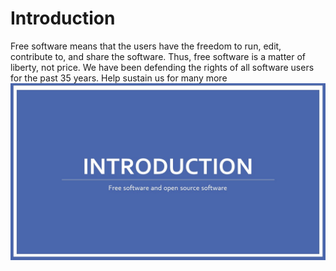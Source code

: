 # Introduction

Free software means that the users have the freedom to run, edit, contribute to, and share the software. Thus, free software is a matter of liberty, not price. We have been defending the rights of all software users for the past 35 years. Help sustain us for many more
![Alternate](./01-Introduction.jpg)